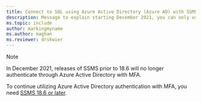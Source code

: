 ```yaml
---
title: Connect to SQL using Azure Active Directory (Azure AD) with SSMS 18.6 and later
description: Message to explain starting December 2021, you can only use Azure Active Directory (Azure AD) with SSMS 18.6 and later
ms.topic: include
author: markingmyname
ms.author: maghan
ms.reviewer: drskwier
---
```


> [!NOTE]
> In December 2021, releases of SSMS prior to 18.6 will no longer authenticate through Azure Active Directory with MFA.
>
> To continue utilizing Azure Active Directory authentication with MFA, you need [SSMS 18.6 or later](../ssms/download-sql-server-management-studio-ssms.md).
